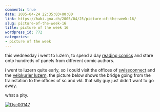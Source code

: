 ```yaml
---
comments: true
date: 2005-04-24 22:35:03+00:00
link: https://habi.gna.ch/2005/04/25/picture-of-the-week-16/
slug: picture-of-the-week-16
title: picture of the week 16
wordpress_id: 772
categories:
- picture of the week
---
```



this wednesday i went to luzern, to spend a day [reading comics](http://fumetto.ch/05) and stare onto hundreds of panels from different comic authors.
  
i went to luzern quite early, so i could visit the offices of [swissconnect](http://swissconnect.ch/) and the [velokurier luzern](http://velokurierluzern.ch/). the picture below shows the bridge going from the trainstation to the offices of sc and vkl. that silly guy just didn't want to go away.
  
what a pity.



[![Dsc00147](https://habi.gna.ch/blog/images/DSC00147-tm.jpg)](https://habi.gna.ch/blog/images/DSC00147.jpg)

